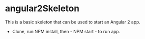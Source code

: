 # angular2Skeleton
This is a basic skeleton that can be used to start an Angular 2 app.
- Clone, run NPM install, then - NPM start - to run app.
